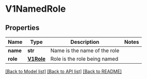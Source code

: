 # V1NamedRole

## Properties
Name | Type | Description | Notes
------------ | ------------- | ------------- | -------------
**name** | **str** | Name is the name of the role | 
**role** | [**V1Role**](V1Role.md) | Role is the role being named | 

[[Back to Model list]](../README.md#documentation-for-models) [[Back to API list]](../README.md#documentation-for-api-endpoints) [[Back to README]](../README.md)


